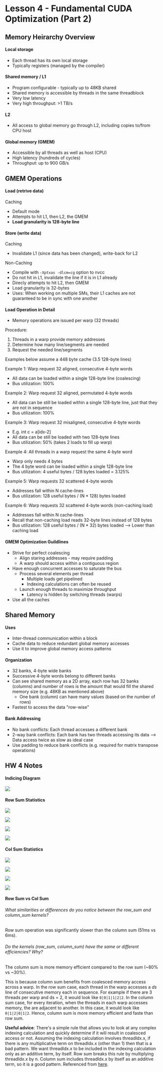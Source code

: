 # Lesson 4 - Fundamental CUDA Optimization (Part 2)

## Memory Heirarchy Overview

#### Local storage

- Each thread has its own local storage
- Typically registers (managed by the compiler)

#### Shared memory / L1

- Program configurable - typically up to 48KB shared
- Shared memory is accessible by threads in the same threadblock
- Very low latency
- Very high throughput: >1 TB/s

#### L2

- All access to global memory go through L2, including copies to/from CPU host

#### Global memory (GMEM)

- Accessible by all threads as well as host (CPU)
- High latency (hundreds of cycles)
- Throughput: up to 900 GB/s

## GMEM Operations

#### Load (retrive data)

Caching
- Default mode
- Attempts to hit L1, then L2, the GMEM
- **Load granularity is 128-byte line**

#### Store (write data)

Caching
- Invalidate L1 (since data has been changed), write-back for L2

Non-Caching
- Compile with `-Xptxas -dlcm=cg` option to nvcc
- Do not hit in L1, invalidate the line if it is in L1 already
- Direcly attempts to hit L2, then GMEM
- Load granularity is 32-bytes
- Uses: When working on multiple SMs, their L1 caches are not guaranteed to be in sync with one another

#### Load Operation in Detail

- Memory operations are issued per warp (32 threads)

Procedure:
1. Threads in a warp provide memory addresses
2. Determine how many line/segments are needed
3. Request the needed line/segments

Examples below assume a 448 byte cache (3.5 128-byte lines)

Example 1: Warp request 32 aligned, consecutive 4-byte words
- All data can be loaded within a single 128-byte line (coalescing)
- Bus utilization: 100%

Example 2: Warp request 32 aligned, permutated 4-byte words
- All data can be still be loaded within a single 128-byte line, just that they are not in sequence
- Bus utilization: 100%

Example 3: Warp request 32 misaligned, consecutive 4-byte words
- E.g. int c = a[idx-2]
- All data can be still be loaded with two 128-byte lines
- Bus utilization: 50% (takes 2 loads to fill up warp)

Example 4: All threads in a warp request the same 4-byte word
- Warp only needs 4 bytes
- The 4 byte word can be loaded within a single 128-byte line
- Bus utilization: 4 useful bytes / 128 bytes loaded = 3.125%

Example 5: Warp requests 32 scattered 4-byte words
- Addresses fall within N cache-lines
- Bus utilization: 128 useful bytes / (N * 128) bytes loaded

Example 6: Warp requests 32 scattered 4-byte words (non-caching load)
- Addresses fall within N cache-lines
- Recall that non-caching load reads 32-byte lines instead of 128 bytes
- Bus utilization: 128 useful bytes / (N * 32) bytes loaded --> Lower than caching load

#### GMEM Optimization Guildlines

- Strive for perfect coalescing
  - Align staring addresses - may require padding
  - A warp should access within a contiguous region
- Have enough concurrent accesses to saturate the bus
  - Process several elements per thread
    - Multiple loads get pipelined
    - Indexing calculations can often be reused
  - Launch enough threads to maximize throughput
    - Latency is hidden by switching threads (warps)
- Use all the caches

## Shared Memory

#### Uses

- Inter-thread communication within a block
- Cache data to reduce redundant global memory accesses
- Use it to improve global memory access patterns

#### Organization

- 32 banks, 4-byte wide banks
- Successive 4-byte words belong to different banks
- Can see shared memory as a 2D array, each row has 32 banks (columns) and number of rows is the amount that would fill the shared memory size (e.g. 48KB as mentioned above)
  - One bank (column) can have many values (based on the number of rows)
- Fastest to access the data "row-wise"

#### Bank Addressing

- No bank conflicts: Each thread accesses a different bank
- 2-way bank conflicts: Each bank has two threads accessing its data --> Data access twice as slow as ideal case
- Use padding to reduce bank conflicts (e.g. required for matrix transpose operations)

## HW 4 Notes

#### Indicing Diagram

![](./diagrams/matrix_sum.png)

#### Row Sum Statistics

![](./diagrams/row_properties.png)

![](./diagrams/row_memory_utilization.png)

![](./diagrams/row_memory_bandwidth.png)

![](./diagrams/row_memory_statistics.png)


#### Col Sum Statistics

![](./diagrams/col_properties.png)

![](./diagrams/col_memory_utilization.png)

![](./diagrams/col_memory_bandwidth.png)

![](./diagrams/col_memory_statistics.png)

#### Row Sum vs Col Sum

###### What similarities or differences do you notice between the *row_sum* and *column_sum* kernels?

Row sum operation was significantly slower than the column sum (51ms vs 6ms).

###### Do the kernels (*row_sum*, *column_sum*) have the same or different efficiencies? Why?

The column sum is more memory efficient compared to the row sum (~80% vs ~30%).

This is because column sum benefits from coalesced memory access across a warp. In the row sum case, each thread in the warp accesses a *ds* line of consecutive memory each in sequence. For example if there are 3 threads per warp and ds = 2, it would look like `0|0|1|1|2|2`. In the column sum case, for every iteration, when the threads in each warp accesses memory, the are adjacent to another. In this case, it would look like `0|1|2|0|1|2`. Hence, column sum is more memory efficient and faste than row sum.

**Useful advice**:
There's a simple rule that allows you to look at any complex indexing calculation and quickly determine if it will result in coalesced access or not. Assuming the indexing calculation involves threadIdx.x, if there is any multiplicative term on threadIdx.x (other than 1) then that is a bad pattern. We want threadIdx.x to be included in the indexing calculation only as an additive term, by itself. Row sum breaks this rule by multiplying threadIdx.x by n. Column sum includes threadIdx.x by itself as an additive term, so it is a good pattern. Referenced from [here](https://stackoverflow.com/questions/58780710/dont-understand-why-column-addition-faster-than-row-in-cuda#:~:text=Your%20column%2Dsumming%20case%20allows,row%20summing%20case%20breaks%20this.).

